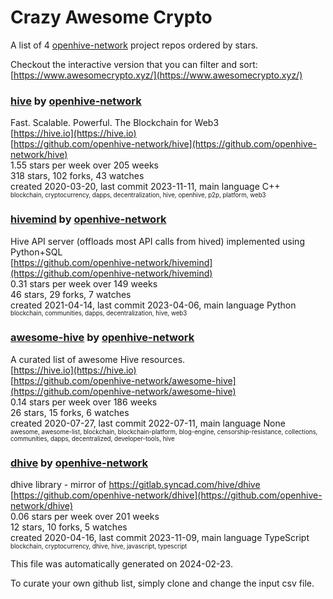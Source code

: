 # Crazy Awesome Crypto
A list of 4 [openhive-network](https://github.com/openhive-network) project repos ordered by stars.  

Checkout the interactive version that you can filter and sort: 
[https://www.awesomecrypto.xyz/](https://www.awesomecrypto.xyz/)  


### [hive](https://github.com/openhive-network/hive) by [openhive-network](https://github.com/openhive-network)  
Fast. Scalable. Powerful. The Blockchain for Web3  
[https://hive.io](https://hive.io)  
[https://github.com/openhive-network/hive](https://github.com/openhive-network/hive)  
1.55 stars per week over 205 weeks  
318 stars, 102 forks, 43 watches  
created 2020-03-20, last commit 2023-11-11, main language C++  
<sub><sup>blockchain, cryptocurrency, dapps, decentralization, hive, openhive, p2p, platform, web3</sup></sub>


### [hivemind](https://github.com/openhive-network/hivemind) by [openhive-network](https://github.com/openhive-network)  
Hive API server (offloads most API calls from hived) implemented using Python+SQL  
[https://github.com/openhive-network/hivemind](https://github.com/openhive-network/hivemind)  
0.31 stars per week over 149 weeks  
46 stars, 29 forks, 7 watches  
created 2021-04-14, last commit 2023-04-06, main language Python  
<sub><sup>blockchain, communities, dapps, decentralization, hive, web3</sup></sub>


### [awesome-hive](https://github.com/openhive-network/awesome-hive) by [openhive-network](https://github.com/openhive-network)  
A curated list of awesome Hive resources.  
[https://hive.io](https://hive.io)  
[https://github.com/openhive-network/awesome-hive](https://github.com/openhive-network/awesome-hive)  
0.14 stars per week over 186 weeks  
26 stars, 15 forks, 6 watches  
created 2020-07-27, last commit 2022-07-11, main language None  
<sub><sup>awesome, awesome-list, blockchain, blockchain-platform, blog-engine, censorship-resistance, collections, communities, dapps, decentralized, developer-tools, hive</sup></sub>


### [dhive](https://github.com/openhive-network/dhive) by [openhive-network](https://github.com/openhive-network)  
dhive library - mirror of https://gitlab.syncad.com/hive/dhive  
[https://github.com/openhive-network/dhive](https://github.com/openhive-network/dhive)  
0.06 stars per week over 201 weeks  
12 stars, 10 forks, 5 watches  
created 2020-04-16, last commit 2023-11-09, main language TypeScript  
<sub><sup>blockchain, cryptocurrency, dhive, hive, javascript, typescript</sup></sub>


This file was automatically generated on 2024-02-23.  

To curate your own github list, simply clone and change the input csv file.  